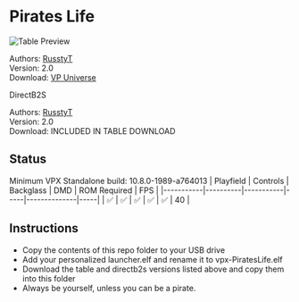 # Pirates Life

![Table Preview](https://vpuniverse.com/screenshots/monthly_2024_06/PiratesLifePlayfieldScreenshotReduced.png.33df97832da9afc067c6d34390a9a86b.png)

Authors: [RusstyT](https://vpuniverse.com/profile/32300-russtyt/)  
Version: 2.0  
Download: [VP Universe](https://vpuniverse.com/files/file/20332-pirates-life-20-under-a-black-flag-the-revenge-of-cecil-hoggleston-hybrid-table/)  

DirectB2S

Authors: [RusstyT](https://vpuniverse.com/profile/32300-russtyt/)  
Version: 2.0  
Download: INCLUDED IN TABLE DOWNLOAD  


## Status 

Minimum VPX Standalone build: 10.8.0-1989-a764013
| Playfield | Controls | Backglass | DMD | ROM Required | FPS | 
|-----------|----------|-----------|-----|--------------|-----|
| :white_check_mark: | :white_check_mark: | :white_check_mark: | :white_check_mark: | :white_check_mark: | 40 |

## Instructions

- Copy the contents of this repo folder to your USB drive
- Add your personalized launcher.elf and rename it to vpx-PiratesLife.elf
- Download the table and directb2s versions listed above and copy them into this folder
- Always be yourself, unless you can be a pirate.
